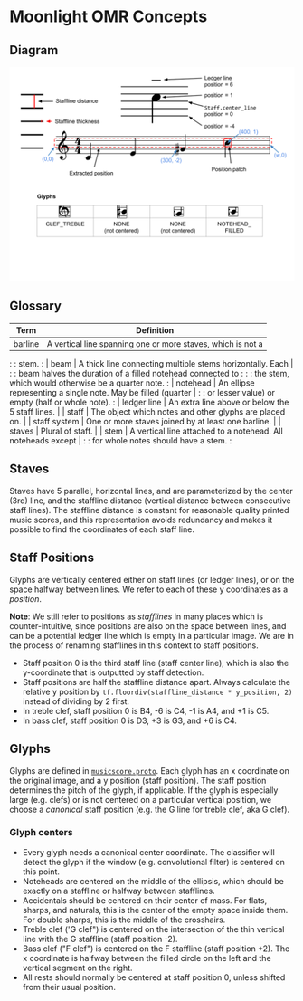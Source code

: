 # Moonlight OMR Concepts

## Diagram

<img src="concepts_diagram.png" />

## Glossary

| Term         | Definition                                                    |
| ------------ | ------------------------------------------------------------- |
| barline      | A vertical line spanning one or more staves, which is not a   |
:              : stem.                                                         :
| beam         | A thick line connecting multiple stems horizontally. Each     |
:              : beam halves the duration of a filled notehead connected to    :
:              : the stem, which would otherwise be a quarter note.            :
| notehead     | An ellipse representing a single note. May be filled (quarter |
:              : or lesser value) or empty (half or whole note).               :
| ledger line  | An extra line above or below the 5 staff lines.               |
| staff        | The object which notes and other glyphs are placed on.        |
| staff system | One or more staves joined by at least one barline.            |
| staves       | Plural of staff.                                              |
| stem         | A vertical line attached to a notehead. All noteheads except  |
:              : for whole notes should have a stem.                           :

## Staves

Staves have 5 parallel, horizontal lines, and are parameterized by the center
(3rd) line, and the staffline distance (vertical distance between consecutive
staff lines). The staffline distance is constant for reasonable quality printed
music scores, and this representation avoids redundancy and makes it possible to
find the coordinates of each staff line.

## Staff Positions

Glyphs are vertically centered either on staff lines (or ledger lines), or on
the space halfway between lines. We refer to each of these y coordinates as a
*position*.

**Note**: We still refer to positions as *stafflines* in many places which is
counter-intuitive, since positions are also on the space between lines, and can
be a potential ledger line which is empty in a particular image. We are in the
process of renaming stafflines in this context to staff positions.

*   Staff position 0 is the third staff line (staff center line), which is also
    the y-coordinate that is outputted by staff detection.
*   Staff positions are half the staffline distance apart. Always calculate the
    relative y position by <code>tf.floordiv(staffline_distance * y_position,
    2)</code> instead of dividing by 2 first.
*   In treble clef, staff position 0 is B4, -6 is C4, -1 is A4, and +1 is C5.
*   In bass clef, staff position 0 is D3, +3 is G3, and +6 is C4.

## Glyphs

Glyphs are defined in
[<code>musicscore.proto</code>](../moonlight/protobuf/musicscore.proto).
Each glyph has an x coordinate on the original image, and a y position (staff
position). The staff position determines the pitch of the glyph, if applicable.
If the glyph is especially large (e.g. clefs) or is not centered on a particular
vertical position, we choose a *canonical* staff position (e.g. the G line for
treble clef, aka G clef).

### Glyph centers

*   Every glyph needs a canonical center coordinate. The classifier will detect
    the glyph if the window (e.g. convolutional filter) is centered on this
    point.
*   Noteheads are centered on the middle of the ellipsis, which should be
    exactly on a staffline or halfway between stafflines.
*   Accidentals should be centered on their center of mass. For flats, sharps,
    and naturals, this is the center of the empty space inside them. For double
    sharps, this is the middle of the crosshairs.
*   Treble clef ('G clef") is centered on the intersection of the thin vertical
    line with the G staffline (staff position -2).
*   Bass clef ("F clef") is centered on the F staffline (staff position +2). The
    x coordinate is halfway between the filled circle on the left and the
    vertical segment on the right.
*   All rests should normally be centered at staff position 0, unless shifted
    from their usual position.
